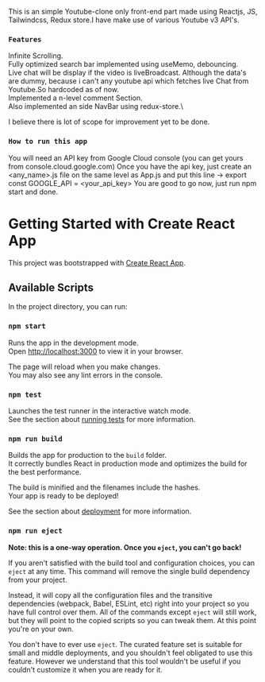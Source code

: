 This is an simple Youtube-clone only front-end part made using Reactjs, JS, Tailwindcss, Redux store.I have make use of various Youtube v3 API's.

### `Features`

Infinite Scrolling.\
Fully optimized search bar implemented using useMemo, debouncing.\
Live chat will be display if the video is liveBroadcast. Although the data's are dummy, because i can't any youtube api which fetches live Chat from Youtube.So hardcoded as of now.\
Implemented a n-level comment Section.\
Also implemented an side NavBar using redux-store.\

I believe there is lot of scope for improvement yet to be done.


### `How to run this app`

You will need an API key from Google Cloud console (you can get yours from console.cloud.google.com)
Once you have the api key, just create an <any_name>.js file on the same level as App.js and put this line -> export const GOOGLE_API = <your_api_key>
You are good to go now, just run npm start and done.


# Getting Started with Create React App

This project was bootstrapped with [Create React App](https://github.com/facebook/create-react-app).

## Available Scripts

In the project directory, you can run:

### `npm start`

Runs the app in the development mode.\
Open [http://localhost:3000](http://localhost:3000) to view it in your browser.

The page will reload when you make changes.\
You may also see any lint errors in the console.

### `npm test`

Launches the test runner in the interactive watch mode.\
See the section about [running tests](https://facebook.github.io/create-react-app/docs/running-tests) for more information.

### `npm run build`

Builds the app for production to the `build` folder.\
It correctly bundles React in production mode and optimizes the build for the best performance.

The build is minified and the filenames include the hashes.\
Your app is ready to be deployed!

See the section about [deployment](https://facebook.github.io/create-react-app/docs/deployment) for more information.

### `npm run eject`

**Note: this is a one-way operation. Once you `eject`, you can't go back!**

If you aren't satisfied with the build tool and configuration choices, you can `eject` at any time. This command will remove the single build dependency from your project.

Instead, it will copy all the configuration files and the transitive dependencies (webpack, Babel, ESLint, etc) right into your project so you have full control over them. All of the commands except `eject` will still work, but they will point to the copied scripts so you can tweak them. At this point you're on your own.

You don't have to ever use `eject`. The curated feature set is suitable for small and middle deployments, and you shouldn't feel obligated to use this feature. However we understand that this tool wouldn't be useful if you couldn't customize it when you are ready for it.


